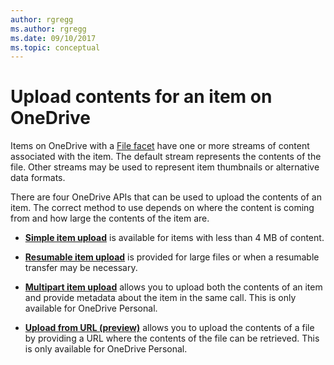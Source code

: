 ```yaml
---
author: rgregg
ms.author: rgregg
ms.date: 09/10/2017
ms.topic: conceptual
---
```

# Upload contents for an item on OneDrive

Items on OneDrive with a [File facet][file-facet] have one or more streams of content
associated with the item. The default stream represents the contents of the
file. Other streams may be used to represent item thumbnails or alternative
data formats.

There are four OneDrive APIs that can be used to upload the contents of an item. The
correct method to use depends on where the content is coming from and how large
the contents of the item are.

* **[Simple item upload](../api/driveitem_put_content.md)** is available for items with less than 4 MB of content.

* **[Resumable item upload](../api/driveitem_createuploadsession.md)** is provided for large files or when a resumable transfer may be necessary.

* **[Multipart item upload](../api/driveitem_post_content.md)** allows you to upload both the contents of an item and provide metadata about the item in the same call.
    This is only available for OneDrive Personal.

* **[Upload from URL (preview)](../api/driveitem_upload_url.md)** allows you to upload the contents of a file by providing a URL where the contents of the file can be retrieved.
    This is only available for OneDrive Personal.

[file-facet]: ../resources/file.md

<!-- {
  "type": "#page.annotation",
  "description": "Methods for how files can be uploaded to OneDrive.",
  "keywords": "upload,upload methods,simple,resumable,multipart,from url",
  "section": "documentation",
  "tocPath": "Items/Upload"
} -->
